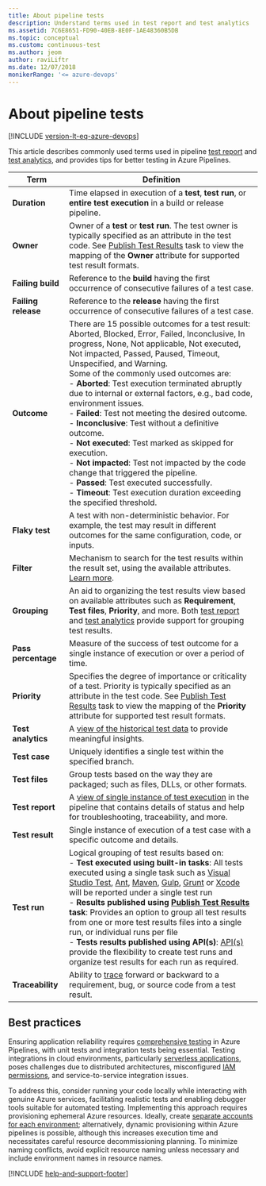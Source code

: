 ```yaml
---
title: About pipeline tests
description: Understand terms used in test report and test analytics
ms.assetid: 7C6E8651-FD90-40EB-8E0F-1AE48360B5DB
ms.topic: conceptual
ms.custom: continuous-test
ms.author: jeom
author: raviLiftr
ms.date: 12/07/2018
monikerRange: '<= azure-devops'
---
```


# About pipeline tests

[!INCLUDE [version-lt-eq-azure-devops](../../includes/version-lt-eq-azure-devops.md)]

This article describes commonly used terms used in pipeline [test report](review-continuous-test-results-after-build.md) and [test analytics](test-analytics.md), and provides tips for better testing in Azure Pipelines.



| Term | Definition |
| ---- | ---------- |
| **Duration** | Time elapsed in execution of a **test**, **test run**, or **entire test execution** in a build or release pipeline. |
| **Owner** | Owner of a **test** or **test run**. The test owner is typically specified as an attribute in the test code. See [Publish Test Results](/azure/devops/pipelines/tasks/reference/publish-test-results-v2) task to view the mapping of the **Owner** attribute for supported test result formats. |
| **Failing build** | Reference to the **build** having the first occurrence of consecutive failures of a test case. |
| **Failing release** | Reference to the **release** having the first occurrence of consecutive failures of a test case. |
| **Outcome** | There are 15 possible outcomes for a test result: Aborted, Blocked, Error, Failed, Inconclusive, In progress, None, Not applicable, Not executed, Not impacted, Passed, Paused, Timeout, Unspecified, and Warning.<br />Some of the commonly used outcomes are:<br />- **Aborted**: Test execution terminated abruptly due to internal or external factors, e.g., bad code, environment issues.<br />- **Failed**: Test not meeting the desired outcome.<br />- **Inconclusive**: Test without a definitive outcome.<br />- **Not executed**: Test marked as skipped for execution.<br />- **Not impacted**: Test not impacted by the code change that triggered the pipeline.<br />- **Passed**: Test executed successfully.<br /> - **Timeout**: Test execution duration exceeding the specified threshold. |
| **Flaky test** | A test with non-deterministic behavior. For example, the test may result in different outcomes for the same configuration, code, or inputs. |
| **Filter** | Mechanism to search for the test results within the result set, using the available attributes. [Learn more](review-continuous-test-results-after-build.md). |
| **Grouping** | An aid to organizing the test results view based on available attributes such as **Requirement**, **Test files**, **Priority**, and more. Both [test report](review-continuous-test-results-after-build.md) and [test analytics](test-analytics.md) provide support for grouping test results. |
| **Pass percentage** | Measure of the success of test outcome for a single instance of execution or over a period of time. |
| **Priority** | Specifies the degree of importance or criticality of a test. Priority is typically specified as an attribute in the test code. See [Publish Test Results](/azure/devops/pipelines/tasks/reference/publish-test-results-v2) task to view the mapping of the **Priority** attribute for supported test result formats.|
| **Test analytics** | A [view of the historical test data](test-analytics.md) to provide meaningful insights. |
| **Test case** | Uniquely identifies a single test within the specified branch. |
| **Test files** | Group tests based on the way they are packaged; such as files, DLLs, or other formats. |
| **Test report** | A [view of single instance of test execution](review-continuous-test-results-after-build.md) in the pipeline that contains details of status and help for troubleshooting, traceability, and more. |
| **Test result** | Single instance of execution of a test case with a specific outcome and details. |
| **Test run** | Logical grouping of test results based on:<br />- **Test executed using built-in tasks**: All tests executed using a single task such as [Visual Studio Test](/azure/devops/pipelines/tasks/reference/vstest-v2), [Ant](/azure/devops/pipelines/tasks/reference/ant-v1), [Maven](/azure/devops/pipelines/tasks/reference/maven-v3), [Gulp](/azure/devops/pipelines/tasks/reference/gulp-v1), [Grunt](/azure/devops/pipelines/tasks/reference/grunt-v0) or [Xcode](/azure/devops/pipelines/tasks/reference/xcode-v5) will be reported under a single test run<br />- **Results published using [Publish Test Results](/azure/devops/pipelines/tasks/reference/publish-test-results-v2) task**: Provides an option to group all test results from one or more test results files into a single run, or individual runs per file<br />- **Tests results published using API(s)**: [API(s)](/rest/api/azure/devops/test/runs) provide the flexibility to create test runs and organize test results for each run as required. |
| **Traceability** | Ability to [trace](requirements-traceability.md) forward or backward to a requirement, bug, or source code from a test result. |

## Best practices 

Ensuring application reliability requires [comprehensive testing](/devops/develop/shift-left-make-testing-fast-reliable) in Azure Pipelines, with unit tests and integration tests being essential. Testing integrations in cloud environments, particularly [serverless applications](https://azure.microsoft.com/solutions/serverless), poses challenges due to distributed architectures, misconfigured [IAM permissions](/entra/fundamentals/introduction-identity-access-management), and service-to-service integration issues.

To address this, consider running your code locally while interacting with genuine Azure services, facilitating realistic tests and enabling debugger tools suitable for automated testing. Implementing this approach requires provisioning ephemeral Azure resources. Ideally, create [separate accounts for each environment](/azure/devops/user-guide/plan-your-azure-devops-org-structure); alternatively, dynamic provisioning within Azure pipelines is possible, although this increases execution time and necessitates careful resource decommissioning planning. To minimize naming conflicts, avoid explicit resource naming unless necessary and include environment names in resource names.

[!INCLUDE [help-and-support-footer](includes/help-and-support-footer.md)]

